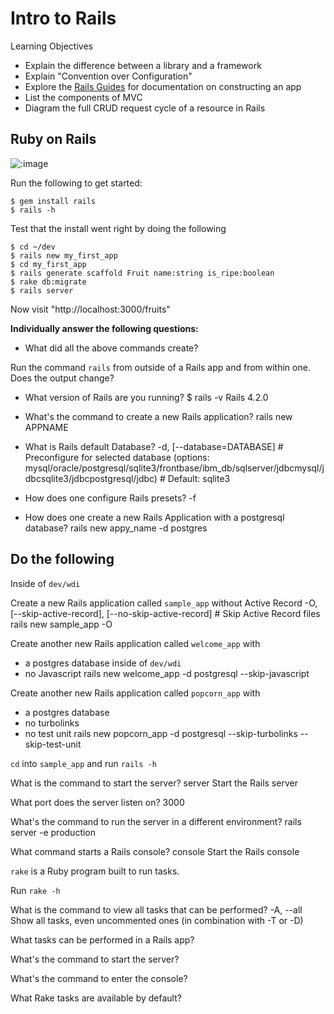 # Intro to Rails

Learning Objectives

- Explain the difference between a library and a framework
- Explain "Convention over Configuration"
- Explore the [Rails Guides](http://guides.rubyonrails.org/index.html) for documentation on constructing an app
- List the components of MVC
- Diagram the full CRUD request cycle of a resource in Rails

## Ruby on Rails

![:image](http://everythingfunny.org/wp-content/uploads/2012/05/1115.jpg)

Run the following to get started:

```
$ gem install rails
$ rails -h
```

Test that the install went right by doing the following

```
$ cd ~/dev
$ rails new my_first_app
$ cd my_first_app
$ rails generate scaffold Fruit name:string is_ripe:boolean
$ rake db:migrate
$ rails server
```

Now visit "http://localhost:3000/fruits"

**Individually answer the following questions:**

- What did all the above commands create?

Run the command `rails` from outside of a Rails app and from within one.
Does the output change?

- What version of Rails are you running?
$ rails -v
Rails 4.2.0

- What's the command to create a new Rails application?
rails new APPNAME

- What is Rails default Database?
  -d, [--database=DATABASE]                              # Preconfigure for selected database (options: mysql/oracle/postgresql/sqlite3/frontbase/ibm_db/sqlserver/jdbcmysql/jdbcsqlite3/jdbcpostgresql/jdbc)
                                                         # Default: sqlite3

- How does one configure Rails presets?
-f

- How does one create a new Rails Application with a postgresql database?
rails new appy_name -d postgres

## Do the following

Inside of `dev/wdi`

Create a new Rails application called `sample_app` without Active Record
-O, [--skip-active-record], [--no-skip-active-record]  # Skip Active Record files
rails new sample_app -O

Create another new Rails application called `welcome_app` with

- a postgres database inside of `dev/wdi`
- no Javascript
rails new welcome_app -d postgresql --skip-javascript

Create another new Rails application called `popcorn_app` with

- a postgres database
- no turbolinks
- no test unit
rails new popcorn_app -d postgresql --skip-turbolinks --skip-test-unit

`cd` into `sample_app` and run `rails -h`

What is the command to start the server?
server      Start the Rails server

What port does the server listen on?
3000

What's the command to run the server in a different environment?
rails server -e production

What command starts a Rails console?
 console     Start the Rails console

`rake` is a Ruby program built to run tasks.

Run `rake -h`

What is the command to view all tasks that can be performed?
-A, --all                        Show all tasks, even uncommented ones (in combination with -T or -D)

What tasks can be performed in a Rails app?


What's the command to start the server?

What's the command to enter the console?

What Rake tasks are available by default?
